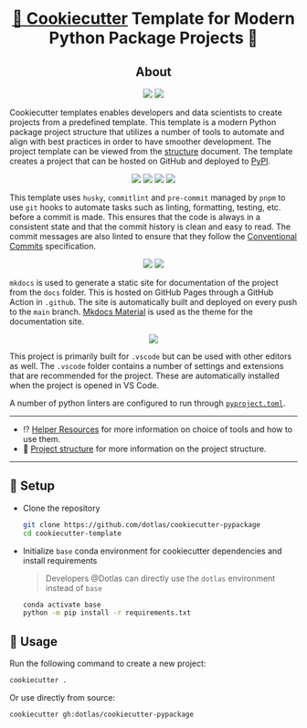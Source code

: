 <h1 align="center" style="border-bottom: none">
    <b>
        <a href="https://github.com/cookiecutter/cookiecutter/">🥠 Cookiecutter</a> Template for Modern Python Package Projects 🐍<br>
    </b>
</h1>

<div align="center">

## About

</div>

<div align="center">

![](https://img.shields.io/badge/Cookiecutter-D4AA00.svg?style=for-the-badge&logo=Cookiecutter&logoColor=white)
![](https://img.shields.io/badge/Python-3776AB.svg?style=for-the-badge&logo=Python&logoColor=white)

</div>

Cookiecutter templates enables developers and data scientists to create projects from a predefined template. This template is a modern Python package project structure that utilizes a number of tools to automate and align with best practices in order to have smoother development. The project template can be viewed from the [structure](structure.md) document. The template creates a project that can be hosted on GitHub and deployed to [PyPI](https://pypi.org/).

<div align="center">

![](https://img.shields.io/badge/pnpm-F69220.svg?style=for-the-badge&logo=pnpm&logoColor=white)
![](https://img.shields.io/badge/commitlint-000000.svg?style=for-the-badge&logo=commitlint&logoColor=white)
![](https://img.shields.io/badge/precommit-FAB040.svg?style=for-the-badge&logo=pre-commit&logoColor=black)
![](https://img.shields.io/badge/Conventional%20Commits-FE5196.svg?style=for-the-badge&logo=Conventional-Commits&logoColor=white)

</div>

This template uses `husky`, `commitlint` and `pre-commit` managed by `pnpm` to use `git` hooks to automate tasks such as linting, formatting, testing, etc. before a commit is made. This ensures that the code is always in a consistent state and that the commit history is clean and easy to read. The commit messages are also linted to ensure that they follow the [Conventional Commits](https://www.conventionalcommits.org/en/v1.0.0/) specification.

<div align="center">

![](https://img.shields.io/badge/Material%20Design-757575.svg?style=for-the-badge&logo=Material-Design&logoColor=white)
![](https://img.shields.io/badge/Read%20the%20Docs-8CA1AF.svg?style=for-the-badge&logo=Read-the-Docs&logoColor=white)

</div>

`mkdocs` is used to generate a static site for documentation of the project from the `docs` folder. This is hosted on GitHub Pages through a GitHub Action in `.github`. The site is automatically built and deployed on every push to the `main` branch. [Mkdocs Material](https://squidfunk.github.io/mkdocs-material/) is used as the theme for the documentation site.

<div align="center">

![](https://img.shields.io/badge/Visual%20Studio%20Code-007ACC.svg?style=for-the-badge&logo=Visual-Studio-Code&logoColor=white)

</div>

This project is primarily built for `.vscode` but can be used with other editors as well. The `.vscode` folder contains a number of settings and extensions that are recommended for the project. These are automatically installed when the project is opened in VS Code.

A number of python linters are configured to run through [`pyproject.toml`](https://peps.python.org/pep-0518/).

---

* ⁉️ [Helper Resources](help.md) for more information on choice of tools and how to use them.
* 🎋 [Project structure](structure.md) for more information on the project structure.

---

## 🍪 Setup

* Clone the repository

  ```bash
  git clone https://github.com/dotlas/cookiecutter-pypackage
  cd cookiecutter-template
  ```

* Initialize `base` conda environment for cookiecutter dependencies and install requirements

  > Developers @Dotlas can directly use the `dotlas` environment instead of `base`

  ```bash
  conda activate base
  python -m pip install -r requirements.txt
  ```

## 🧰 Usage

Run the following command to create a new project:

```bash
cookiecutter .
```

Or use directly from source:

```bash
cookiecutter gh:dotlas/cookiecutter-pypackage
```
